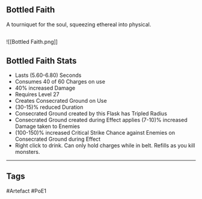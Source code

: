 ## Bottled Faith
A tourniquet for the soul, squeezing ethereal into physical.
##
![[Bottled Faith.png]]
## Bottled Faith Stats
- Lasts (5.60-6.80) Seconds
- Consumes 40 of 60 Charges on use
- 40% increased Damage
- Requires Level 27
- Creates Consecrated Ground on Use
- (30-15)% reduced Duration
- Consecrated Ground created by this Flask has Tripled Radius
- Consecrated Ground created during Effect applies (7-10)% increased Damage taken to Enemies
- (100-150)% increased Critical Strike Chance against Enemies on Consecrated Ground during Effect
- Right click to drink. Can only hold charges while in belt. Refills as you kill monsters.


---
## Tags
#Artefact
#PoE1